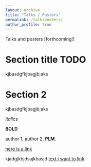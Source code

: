 ```yaml
---
layout: archive
title: "Talks / Posters"
permalink: /talksposters/
author_profile: true
---
```


Talks and posters [forthcoming!]

Section title TODO 
======
kjbasdgfkjbagjb;aks 


Section 2
======
kjbasdgfkjbagjb;aks 


*italics* 

**BOLD** 

author 1, author 2, **PLM**. 


[here is a link](https://...)


kjadgjkbjdsajkbasjd [text i want to link]()
